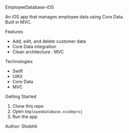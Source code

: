 EmployeeDatabase-iOS

An iOS app that manages employee data using Core Data.  
Built in MVC.

Features
- Add, edit, and delete customer data
- Core Data integration
- Clean architecture : MVC

Technologies
- Swift
- UIKit
- Core Data
- MVC

Getting Started
1. Clone this repo
2. Open `EmployeeDatabase.xcodeproj`
3. Run the app

Author:
Shobhit
